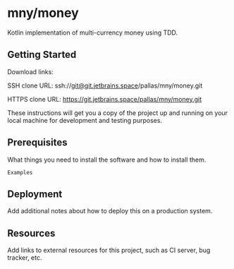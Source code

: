 # mny/money

Kotlin implementation of multi-currency money using TDD.

## Getting Started

Download links:

SSH clone URL: ssh://git@git.jetbrains.space/pallas/mny/money.git

HTTPS clone URL: https://git.jetbrains.space/pallas/mny/money.git



These instructions will get you a copy of the project up and running on your local machine for development and testing purposes.

## Prerequisites

What things you need to install the software and how to install them.

```
Examples
```

## Deployment

Add additional notes about how to deploy this on a production system.

## Resources

Add links to external resources for this project, such as CI server, bug tracker, etc.
